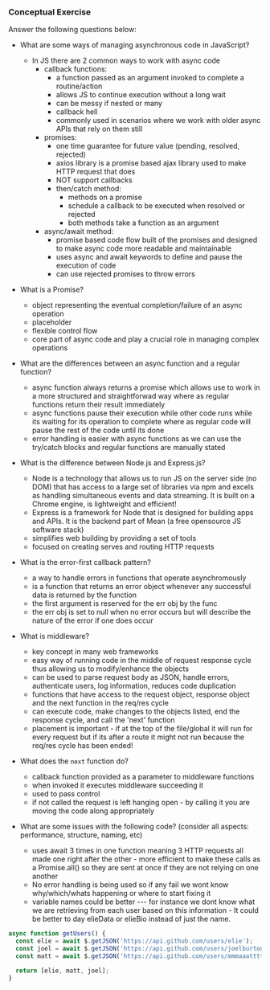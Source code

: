 ### Conceptual Exercise

Answer the following questions below:

- What are some ways of managing asynchronous code in JavaScript?
  - In JS there are 2 common ways to work with async code
    - callback functions:
      - a function passed as an argument invoked to complete a routine/action
      - allows JS to continue execution without a long wait
      - can be messy if nested or many
      - callback hell
      - commonly used in scenarios where we work with older async APIs that rely on them still
    - promises:
      - one time guarantee for future value (pending, resolved, rejected)
      - axios library  is a promise based ajax library used to make HTTP request that does 
      - NOT support callbacks
      - then/catch method:
        - methods on a promise 
        - schedule a callback to be executed when resolved or rejected
        - both methods take a function as an argument
    - async/await method: 
      - promise based code flow built of the promises and designed to make async code more readable and maintainable 
      - uses async and await keywords to define and pause the execution of code
      - can use rejected promises to throw errors
 

- What is a Promise?
  -   object representing the eventual completion/failure of an async operation
  -   placeholder
  -   flexible control flow
  -   core part of async code and play a crucial role in managing complex operations

- What are the differences between an async function and a regular function?
  - async function always returns a promise which allows use to work in a more structured and straightforwad way where as regular functions return their result immediately
  - async functions pause their execution while other code runs while its waiting for its operation to complete where as regular code will pause the rest of the code until its done
  - error handling is easier with async functions as we can use the try/catch blocks and regular functions are manually stated 

- What is the difference between Node.js and Express.js?
  - Node is a technology that allows us to run JS on the server side (no DOM) that has access to a large set of libraries via npm and excels as handling simultaneous events and data streaming. It is built on a Chrome engine, is lightweight and efficient!
  - Express is a framework for Node that is designed for building apps and APIs. It is the backend part of Mean (a free opensource JS software stack)
  - simplifies web building by providing a set of tools 
  - focused on creating serves and routing HTTP requests

- What is the error-first callback pattern?
  - a way to handle errors in functions that operate asynchromously
  - is a function that returns an error object whenever any successful data is returned by the function
  - the first argument is reserved for the err obj by the func
  - the err obj is set to null when no error occurs but will describe the nature of the error if one does occur
 

- What is middleware?
  - key concept in many web frameworks
  - easy way of running code in the middle of request response cycle thus allowing us to modify/enhance the objects
  - can be used to parse request body as JSON, handle errors, authenticate users, log information, reduces code duplication
  - functions that have access to the request object, response object and the next function in the req/res cycle
  - can execute code, make changes to the objects listed, end the response cycle, and call the 'next' function
  - placement is important - if at the top of the file/global it will run for every request but if its after a route it might not run because the req/res cycle has been ended!

- What does the `next` function do?
  - callback function provided as a parameter to middleware functions
  - when invoked it executes middleware succeeding it
  - used to pass control
  - if not called the request is left hanging open - by calling it you are moving the code along appropriately 

- What are some issues with the following code? (consider all aspects: performance, structure, naming, etc)
  - uses await 3 times in one function meaning 3 HTTP requests all made one right after the other - more efficient to make these calls as a Promise.all() so they are sent at once if they are not relying on one another
  - No error handling is being used so if any fail we wont know why/which/whats happening or where to start fixing it
  - variable names could be better --- for instance we dont know what we are retrieving from each user based on this information - It could be better to day elieData or elieBio instead of just the name.

```js
async function getUsers() {
  const elie = await $.getJSON('https://api.github.com/users/elie');
  const joel = await $.getJSON('https://api.github.com/users/joelburton');
  const matt = await $.getJSON('https://api.github.com/users/mmmaaatttttt');

  return [elie, matt, joel];
}
```
